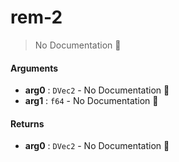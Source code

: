 # rem\-2

> No Documentation 🚧

#### Arguments

- **arg0** : `DVec2` \- No Documentation 🚧
- **arg1** : `f64` \- No Documentation 🚧

#### Returns

- **arg0** : `DVec2` \- No Documentation 🚧